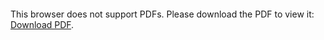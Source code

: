 <object data="https://github.com/AndresPedemonteFIUBA/alaBatiente/raw/conBlockMesh/Figuras/Campos%20medios/AvgV-083ms-08Hz.pdf" type="application/pdf" width="700px" height="700px">
    <embed src="https://github.com/AndresPedemonteFIUBA/alaBatiente/raw/conBlockMesh/Figuras/Campos%20medios/AvgV-083ms-08Hz.pdf">
        <p>This browser does not support PDFs. Please download the PDF to view it: <a href="https://github.com/AndresPedemonteFIUBA/alaBatiente/raw/conBlockMesh/Figuras/Campos%20medios/AvgV-083ms-08Hz.pdf">Download PDF</a>.</p>
    </embed>
</object>

